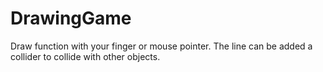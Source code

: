 # DrawingGame
Draw function with your finger or mouse pointer. The line can be added a collider to collide with other objects.
